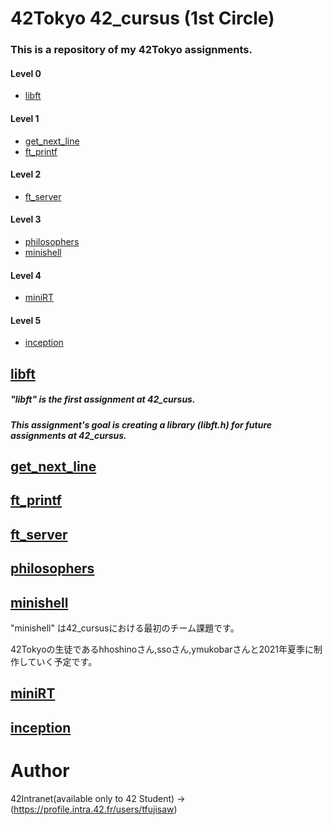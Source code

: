 # 42Tokyo 42_cursus (1st Circle)

### This is a repository of my 42Tokyo assignments.

#### Level 0
* [libft](#libft)

#### Level 1
* [get_next_line](#get_next_line)
* [ft_printf](#ft_printf)

#### Level 2
* [ft_server](#ft_server)

#### Level 3
* [philosophers](#philosophers)
* [minishell](#minishell)

#### Level 4
* [miniRT](#miniRT)

#### Level 5
* [inception](#inception)

## [libft](https://github.com/efefish/42C_L00-Libft)

##### "libft" is the first assignment at 42_cursus.

##### This assignment's goal is creating a library (libft.h) for future assignments at 42_cursus.

## [get_next_line](https://github.com/efefish/Level1/get_next_line)



## [ft_printf](https://github.com/efefish/Level1/ft_printf)



## [ft_server](https://github.com/efefish/Level2/ft_server)



## [philosophers](https://github.com/efefish/Level3/philosophers)



## [minishell](https://github.com/mu-san-dayo/minishell)

"minishell" は42_cursusにおける最初のチーム課題です。

42Tokyoの生徒であるhhoshinoさん,ssoさん,ymukobarさんと2021年夏季に制作していく予定です。

## [miniRT](https://github.com/efefish/Level4/miniRT)
## [inception](https://github.com/efefish/Level5/inception)

# Author
42Intranet(available only to 42 Student)
->(https://profile.intra.42.fr/users/tfujisaw)
